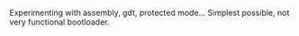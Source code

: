 Experimenting with assembly, gdt, protected mode... Simplest possible, not very functional bootloader.
